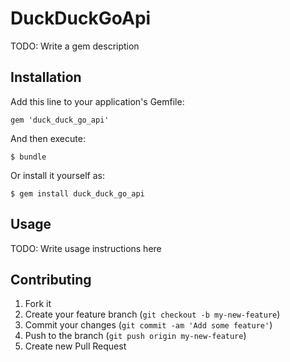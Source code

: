 # DuckDuckGoApi

TODO: Write a gem description

## Installation

Add this line to your application's Gemfile:

    gem 'duck_duck_go_api'

And then execute:

    $ bundle

Or install it yourself as:

    $ gem install duck_duck_go_api

## Usage

TODO: Write usage instructions here

## Contributing

1. Fork it
2. Create your feature branch (`git checkout -b my-new-feature`)
3. Commit your changes (`git commit -am 'Add some feature'`)
4. Push to the branch (`git push origin my-new-feature`)
5. Create new Pull Request
